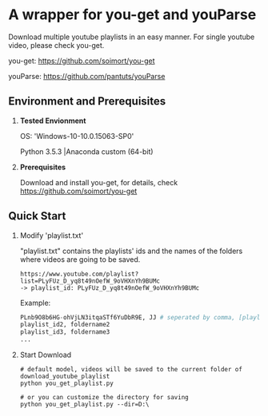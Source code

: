 # A wrapper for you-get and youParse
Download multiple youtube playlists in an easy manner. For single youtube video, please check you-get.

you-get: https://github.com/soimort/you-get

youParse: https://github.com/pantuts/youParse

## Environment and Prerequisites
1. **Tested Envionment**
    
    OS: 'Windows-10-10.0.15063-SP0'
    
    Python 3.5.3 |Anaconda custom (64-bit)
2. **Prerequisites**

    Download and install you-get, for details, check https://github.com/soimort/you-get
    
    


## Quick Start
1. Modify 'playlist.txt'

    "playlist.txt" contains the playlists' ids and the names of the folders where videos are going to be saved.
    ```
    https://www.youtube.com/playlist?list=PLyFUz_D_yq8t49nOefW_9oVHXnYh9BUMc
    -> playlist_id: PLyFUz_D_yq8t49nOefW_9oVHXnYh9BUMc
    ```
    
    Example:
    ```py
    PLnb9O8b6HG-ohVjLN3itqaSTf6YuDbR9E, JJ # seperated by comma, [playlist_id, save_folder_name]
    playlist_id2, foldername2
    playlist_id3, foldername3
    ...
    ```
2. Start Download
    ```
    # default model, videos will be saved to the current folder of download_youtube_playlist
    python you_get_playlist.py
    
    # or you can customize the directory for saving
    python you_get_playlist.py --dir=D:\ 
    ```
